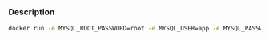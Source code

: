 ### Description


```bash
docker run -e MYSQL_ROOT_PASSWORD=root -e MYSQL_USER=app -e MYSQL_PASSWORD=app -e MYSQL_DATABASE=app -p 3306:3306 -d mysql:5.5
```
